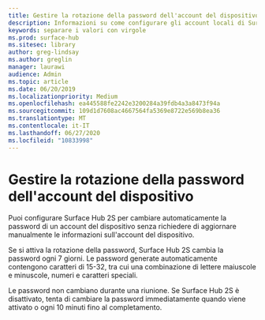 ```yaml
---
title: Gestire la rotazione della password dell'account del dispositivo
description: Informazioni su come configurare gli account locali di Surface Hub 2S con PowerShell
keywords: separare i valori con virgole
ms.prod: surface-hub
ms.sitesec: library
author: greg-lindsay
ms.author: greglin
manager: laurawi
audience: Admin
ms.topic: article
ms.date: 06/20/2019
ms.localizationpriority: Medium
ms.openlocfilehash: ea445588fe2242e3200284a39fdb4a3a8473f94a
ms.sourcegitcommit: 109d1d7608ac4667564fa5369e8722e569b8ea36
ms.translationtype: MT
ms.contentlocale: it-IT
ms.lasthandoff: 06/27/2020
ms.locfileid: "10833998"
---
```

# Gestire la rotazione della password dell'account del dispositivo

Puoi configurare Surface Hub 2S per cambiare automaticamente la password di un account del dispositivo senza richiedere di aggiornare manualmente le informazioni sull'account del dispositivo.

Se si attiva la rotazione della password, Surface Hub 2S cambia la password ogni 7 giorni. Le password generate automaticamente contengono caratteri di 15-32, tra cui una combinazione di lettere maiuscole e minuscole, numeri e caratteri speciali.

Le password non cambiano durante una riunione. Se Surface Hub 2S è disattivato, tenta di cambiare la password immediatamente quando viene attivato o ogni 10 minuti fino al completamento.
